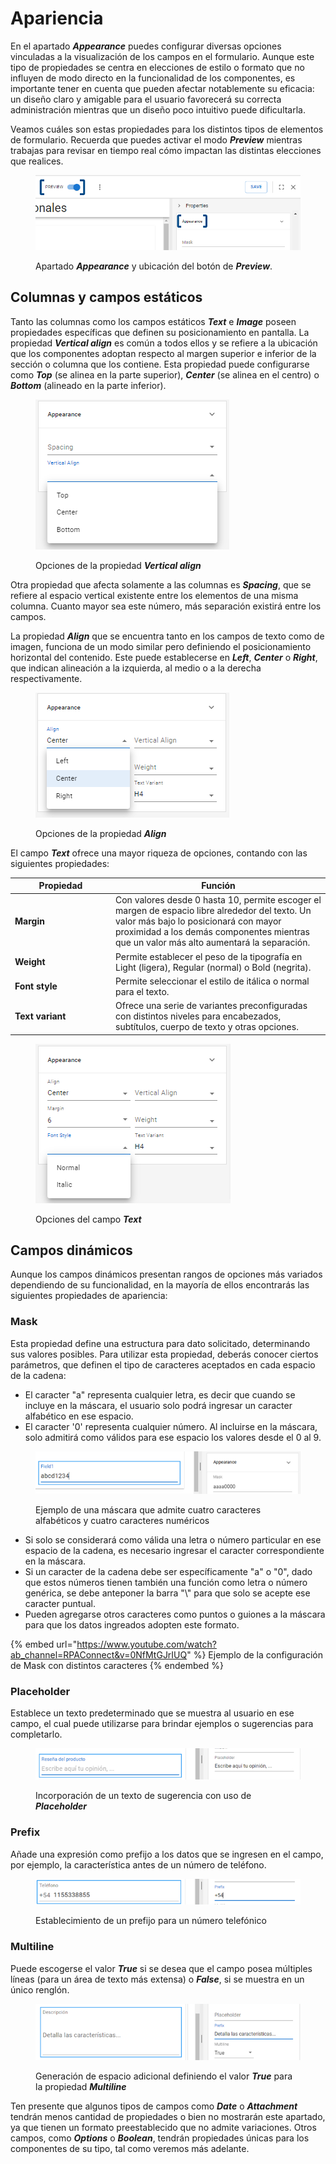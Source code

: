 # Apariencia

En el apartado _**Appearance**_ puedes configurar diversas opciones vinculadas a la visualización de los campos en el formulario. Aunque este tipo de propiedades se centra en elecciones de estilo o formato que no influyen de modo directo en la funcionalidad de los componentes, es importante tener en cuenta que pueden afectar notablemente su eficacia: un diseño claro y amigable para el usuario favorecerá su correcta administración mientras que un diseño poco intuitivo puede dificultarla.

Veamos cuáles son estas propiedades para los distintos tipos de elementos de formulario. Recuerda que puedes activar el modo _**Preview**_ mientras trabajas para revisar en tiempo real cómo impactan las distintas elecciones que realices.

<figure><img src="../../.gitbook/assets/RPA_2_02.png" alt=""><figcaption><p>Apartado <em><strong>Appearance</strong></em> y ubicación del botón de <em><strong>Preview</strong></em>.</p></figcaption></figure>

## Columnas y campos estáticos

Tanto las columnas como los campos estáticos _**Text**_ e _**Image**_ poseen propiedades específicas que definen su posicionamiento en pantalla. La propiedad _**Vertical align**_ es común a todos ellos y se refiere a la ubicación que los componentes adoptan respecto al margen superior e inferior de la sección o columna que los contiene. Esta propiedad puede configurarse como _**Top**_ (se alinea en la parte superior), _**Center**_ (se alinea en el centro) o _**Bottom**_ (alineado en la parte inferior).

<figure><img src="../../.gitbook/assets/RPA_2_03.png" alt=""><figcaption><p>Opciones de la propiedad <em><strong>Vertical align</strong></em></p></figcaption></figure>

Otra propiedad que afecta solamente a las columnas es _**Spacing**_, que se refiere al espacio vertical existente entre los elementos de una misma columna. Cuanto mayor sea este número, más separación existirá entre los campos.

La propiedad _**Align**_ que se encuentra tanto en los campos de texto como de imagen, funciona de un modo similar pero definiendo el posicionamiento horizontal del contenido. Este puede establecerse en _**Left**_, _**Center**_ o _**Right**_, que indican alineación a la izquierda, al medio o a la derecha respectivamente.

<figure><img src="../../.gitbook/assets/RPA_2_04.png" alt=""><figcaption><p>Opciones de la propiedad <em><strong>Align</strong></em></p></figcaption></figure>

El campo _**Text**_ ofrece una mayor riqueza de opciones, contando con las siguientes propiedades:

<table><thead><tr><th width="147">Propiedad</th><th>Función</th></tr></thead><tbody><tr><td><strong>Margin</strong></td><td>Con valores desde 0 hasta 10, permite escoger el margen de espacio libre alrededor del texto. Un valor más bajo lo posicionará con mayor proximidad a los demás componentes mientras que un valor más alto aumentará la separación.</td></tr><tr><td><strong>Weight</strong></td><td>Permite establecer el peso de la tipografía en Light (ligera), Regular (normal) o Bold (negrita).</td></tr><tr><td><strong>Font style</strong></td><td>Permite seleccionar el estilo de itálica o normal para el texto.</td></tr><tr><td><strong>Text variant</strong></td><td>Ofrece una serie de variantes preconfiguradas con distintos niveles para encabezados, subtítulos, cuerpo de texto y otras opciones.</td></tr></tbody></table>

<figure><img src="../../.gitbook/assets/RPA_2_05.png" alt=""><figcaption><p>Opciones del campo <em><strong>Text</strong></em></p></figcaption></figure>

## Campos dinámicos

Aunque los campos dinámicos presentan rangos de opciones más variados dependiendo de su funcionalidad, en la mayoría de ellos encontrarás las siguientes propiedades de apariencia:

### Mask

Esta propiedad define una estructura para dato solicitado, determinando sus valores posibles. Para utilizar esta propiedad, deberás conocer ciertos parámetros, que definen el tipo de caracteres aceptados en cada espacio de la cadena:

* El caracter "a" representa cualquier letra, es decir que cuando se incluye en la máscara, el usuario solo podrá ingresar un caracter alfabético en ese espacio.
* El caracter '0' representa cualquier número. Al incluirse en la máscara, solo admitirá como válidos para ese espacio los valores desde el 0 al 9.

<figure><img src="../../.gitbook/assets/RPA_2_06.png" alt=""><figcaption><p>Ejemplo de una máscara que admite cuatro caracteres alfabéticos y cuatro caracteres numéricos</p></figcaption></figure>

* Si solo se considerará como válida una letra o número particular en ese espacio de la cadena, es necesario ingresar el caracter correspondiente en la máscara.
* Si un caracter de la cadena debe ser específicamente "a" o "0", dado que estos números tienen también una función como letra o número genérica, se debe anteponer la barra "\\" para que solo se acepte ese caracter puntual.
* Pueden agregarse otros caracteres como puntos o guiones a la máscara para que los datos ingreados adopten este formato.

{% embed url="https://www.youtube.com/watch?ab_channel=RPAConnect&v=0NfMtGJrIUQ" %}
Ejemplo de la configuración de Mask con distintos caracteres
{% endembed %}

### Placeholder

Establece un texto predeterminado que se muestra al usuario en ese campo, el cual puede utilizarse para brindar ejemplos o sugerencias para completarlo.

<figure><img src="../../.gitbook/assets/RPA_2_07.png" alt=""><figcaption><p>Incorporación de un texto de sugerencia con uso de <em><strong>Placeholder</strong></em></p></figcaption></figure>

### Prefix

Añade una expresión como prefijo a los datos que se ingresen en el campo, por ejemplo, la característica antes de un número de teléfono.

<figure><img src="../../.gitbook/assets/RPA_2_08 (1).png" alt=""><figcaption><p>Establecimiento de un prefijo para un número telefónico</p></figcaption></figure>

### Multiline

Puede escogerse el valor _**True**_ si se desea que el campo posea múltiples líneas (para un área de texto más extensa) o _**False**_, si se muestra en un único renglón.

<figure><img src="../../.gitbook/assets/RPA_2_09.png" alt=""><figcaption><p>Generación de espacio adicional definiendo el valor <em><strong>True</strong></em> para la propiedad <em><strong>Multiline</strong></em></p></figcaption></figure>

Ten presente que algunos tipos de campos como _**Date**_ o _**Attachment**_ tendrán menos cantidad de propiedades o bien no mostrarán este apartado, ya que tienen un formato preestablecido que no admite variaciones. Otros campos, como _**Options**_ o _**Boolean**_, tendrán propiedades únicas para los componentes de su tipo, tal como veremos más adelante.
